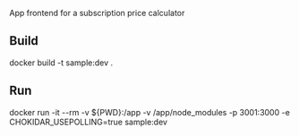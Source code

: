 App frontend for a subscription price calculator

## Build


docker build -t sample:dev .

## Run 
docker run -it  --rm -v ${PWD}:/app -v /app/node_modules -p 3001:3000 -e CHOKIDAR_USEPOLLING=true sample:dev

